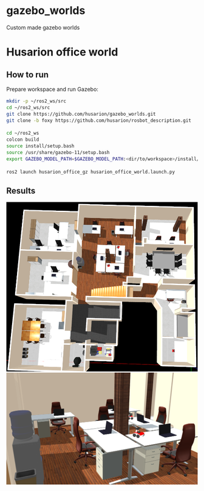 # gazebo_worlds
Custom made gazebo worlds

# Husarion office world 

## How to run 
Prepare workspace and run Gazebo:
```bash
mkdir -p ~/ros2_ws/src
cd ~/ros2_ws/src
git clone https://github.com/husarion/gazebo_worlds.git
git clone -b foxy https://github.com/husarion/rosbot_description.git

cd ~/ros2_ws
colcon build
source install/setup.bash
source /usr/share/gazebo-11/setup.bash
export GAZEBO_MODEL_PATH=$GAZEBO_MODEL_PATH:<dir/to/workspace>/install/husarion_office_gz/share/husarion_office_gz/worlds/models/

ros2 launch husarion_office_gz husarion_office_world.launch.py
```


## Results
![img1](./images/office1.png)
![img2](./images/office2.png)
